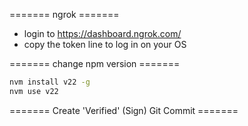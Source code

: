 ======= ngrok =======
- login to https://dashboard.ngrok.com/
- copy the token line to log in on your OS

======= change npm version =======
```bash
nvm install v22 -g
nvm use v22
```

======= Create 'Verified' (Sign) Git Commit =======
